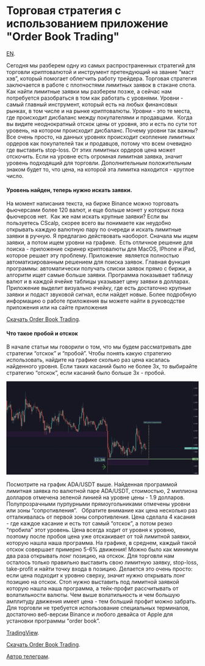 # Торговая стратегия с использованием приложение "Order Book Trading"
[EN](TradingStrategyEN.md).

Сегодня мы разберем одну из самых распространенных стратегий для торговли криптовалютой и инструмент претендующий на звание “маст хэв”, который помогает облегчить работу трейдера. Торговая стратегия заключается в работе с плотностями лимитных заявок в стакане спота. Как найти лимитные заявки мы разберем позже, а сейчас нам потребуется разобраться в том как работать с уровнями.
Уровни - самый главный инструмент, который есть на любых финансовых рынках, в том числе и на рынке криптовалюты. Уровни - это те места, где происходит дисбаланс между покупателями и продавцами. 
Когда вы видите неоднократный отскок цены от уровня, это и есть по сути тот уровень, на котором происходит дисбаланс.
Почему уровни так важны? Все очень просто, на данных уровнях происходит скопление лимитных ордеров как покупателей так и продавцов, потому что всем очевидно где выставить stop-loss. От этих лимитных ордеров цена может отскочить. Если на уровне есть огромная лимитная заявка, значит уровень подходящий для торговли. Дополнительным положительным знаком будет то, что цена, на которой эта лимитка находится - круглое число. 

#### Уровень найден, теперь нужно искать заявки. 

На момент написания текста, на бирже Binance можно торговать фьючерсами более 120 валют, и еще больше монет у которых пока фьючерсов нет.  Как же нам искать крупные заявки?
Если вы пользуетесь CScalp, скорее всего вы понимаете как неудобно открывать каждую валютную пару по очереди и искать лимитные заявки в ручную. Я предлагаю действовать наоборот. Сначала мы ищем заявки, а потом ищем уровни на графике. 
Есть отличное решение для поиска - приложение скринер криптовалюты для MacOS, IPhone и iPad, которое решает эту проблему. Приложение  является полностью автоматизированным решением для поиска заявок. Главная функция программы: автоматически получать списки заявок прямо с биржи, а алгоритм ищет самые больше заявки. Программа показывает таблицу валют и в каждой ячейке таблицы указывает цену заявки в долларах. Приложение выделит визуально ячейку, где есть достаточно крупные заявки и подаст звуковой сигнал, если найдет новые. Более подробную информацию о работе приложения вы можете найти в руководстве приложения или на сайте приложения 

[Скачать Order Book Trading](https://apps.apple.com/app/id1590351885).

#### Что такое пробой и отскок

В начале статьи мы говорили о том, что мы будем рассматривать две стратегии “отскок” и “пробой”. Чтобы понять какую стратегию использовать, найдите на графике сколько раз цена касалась найденного уровня. Если таких касаний было не более 3х, то выбирайте стратегию “отскок”, если касаний было больше 3х - пробой. 

![chart adausdt](/images/chart_adausdt.jpg)

Посмотрите на график ADA/USDT выше. Найденная программой лимитная заявка по валютной паре ADA/USDT, стоимостью, 2 миллиона долларов отмечена зеленой линией на уровне цены - 1.9 долларов. 
Полупрозрачными пурпурными прямоугольниками отмечены уровни или зоны “сопротивления”.  
Обратите внимание как цена несколько раз отталкивалась от первой зоны сопротивления. Цена сделала 4 касания - где каждое касание и есть тот самый “отскок”, а потом резко “пробила” этот уровень. Цена всегда ходит от уровня к уровню, поэтому после пробоя цена уже отскакивает от той лимитной заявки, которую нашла наша программа. На графике, в среднем, каждый такой отскок совершает примерно 5-6% движения! Можно было как минимум два раза открывать лонг позицию, на отскок.
Для торговли нам осталось только правильно выставить свою лимитную заявку, stop-loss, take-profit и найти точку входа в позицию. Делается это очень просто: если цена подходит к уровню сверху, значит нужно открывать лонг позицию на отскок. Стоп нужно выставить под лимитной заявкой которую нашла наша программа, а тейк-профит рассчитывать от волатильности валюты. Чем выше волатильность и чем большую амплитуду движения имеет цена - тем больший профит можно забрать. 
Для торговли не требуется использование специальных терминалов, достаточно веб-версии Binance и любого девайса от Apple для установки программы “order book”.

[TradingView](https://ru.tradingview.com/chart/ADAUSDT/5b16LrQa-order-book-trading/).

[Скачать Order Book Trading](https://apps.apple.com/app/id1590351885).

[Автор телеграм](t.me/engineerios).
